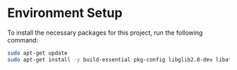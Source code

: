 # Environment Setup

To install the necessary packages for this project, run the following command:

```sh
sudo apt-get update
sudo apt-get install -y build-essential pkg-config libglib2.0-dev libatk1.0-dev libgtk-3-dev libcairo2-dev libpango1.0-dev libasound2-dev
```